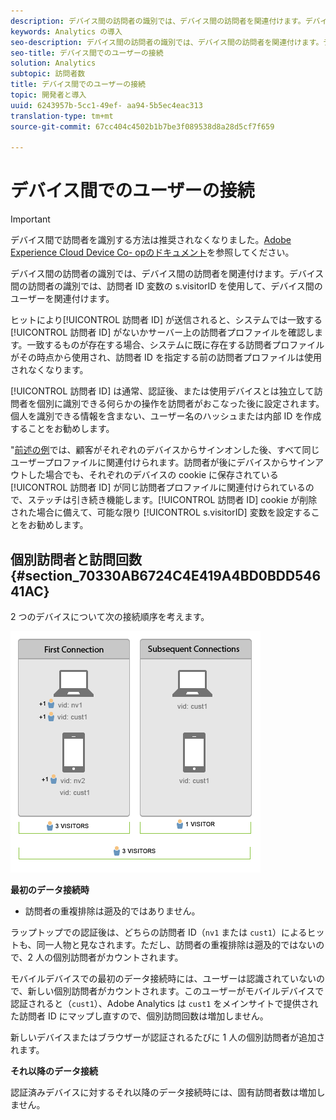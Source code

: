 ```yaml
---
description: デバイス間の訪問者の識別では、デバイス間の訪問者を関連付けます。デバイス間の訪問者の識別では、訪問者 ID 変数の s.visitorID を使用して、デバイス間のユーザーを関連付けます。
keywords: Analytics の導入
seo-description: デバイス間の訪問者の識別では、デバイス間の訪問者を関連付けます。デバイス間の訪問者の識別では、訪問者 ID 変数の s.visitorID を使用して、デバイス間のユーザーを関連付けます。
seo-title: デバイス間でのユーザーの接続
solution: Analytics
subtopic: 訪問者数
title: デバイス間でのユーザーの接続
topic: 開発者と導入
uuid: 6243957b-5cc1-49ef- aa94-5b5ec4eac313
translation-type: tm+mt
source-git-commit: 67cc404c4502b1b7be3f089538d8a28d5cf7f659

---
```



# デバイス間でのユーザーの接続

>[!IMPORTANT]
>
>デバイス間で訪問者を識別する方法は推奨されなくなりました。[Adobe Experience Cloud Device Co- opのドキュメント](https://marketing.adobe.com/resources/help/en_US/mcdc/)を参照してください。

デバイス間の訪問者の識別では、デバイス間の訪問者を関連付けます。デバイス間の訪問者の識別では、訪問者 ID 変数の s.visitorID を使用して、デバイス間のユーザーを関連付けます。

ヒットにより[!UICONTROL 訪問者 ID] が送信されると、システムでは一致する[!UICONTROL 訪問者 ID] がないかサーバー上の訪問者プロファイルを確認します。一致するものが存在する場合、システムに既に存在する訪問者プロファイルがその時点から使用され、訪問者 ID を指定する前の訪問者プロファイルは使用されなくなります。

[!UICONTROL 訪問者 ID] は通常、認証後、または使用デバイスとは独立して訪問者を個別に識別できる何らかの操作を訪問者がおこなった後に設定されます。個人を識別できる情報を含まない、ユーザー名のハッシュまたは内部 ID を作成することをお勧めします。

&quot;[前述の例](../../../implement/js-implementation/xdevice-visid/xdevice-connecting.md)では、顧客がそれぞれのデバイスからサインオンした後、すべて同じユーザープロファイルに関連付けられます。訪問者が後にデバイスからサインアウトした場合でも、それぞれのデバイスの cookie に保存されている[!UICONTROL 訪問者 ID] が同じ訪問者プロファイルに関連付けられているので、ステッチは引き続き機能します。[!UICONTROL 訪問者 ID] cookie が削除された場合に備えて、可能な限り [!UICONTROL s.visitorID] 変数を設定することをお勧めします。

## 個別訪問者と訪問回数 {#section_70330AB6724C4E419A4BD0BDD54641AC}

2 つのデバイスについて次の接続順序を考えます。

![](assets/xdevice-counts.png)

**最初のデータ接続時**

* 訪問者の重複排除は遡及的ではありません。

ラップトップでの認証後は、どちらの訪問者 ID（`nv1` または `cust1`）によるヒットも、同一人物と見なされます。ただし、訪問者の重複排除は遡及的ではないので、2 人の個別訪問者がカウントされます。

モバイルデバイスでの最初のデータ接続時には、ユーザーは認識されていないので、新しい個別訪問者がカウントされます。このユーザーがモバイルデバイスで認証されると（`cust1`）、Adobe Analytics は `cust1` をメインサイトで提供された訪問者 ID にマップし直すので、個別訪問回数は増加しません。

新しいデバイスまたはブラウザーが認証されるたびに 1 人の個別訪問者が追加されます。

**それ以降のデータ接続**

認証済みデバイスに対するそれ以降のデータ接続時には、固有訪問者数は増加しません。
